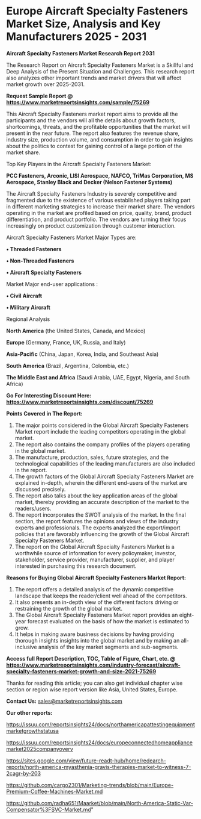 # Europe Aircraft Specialty Fasteners Market Size, Analysis and Key Manufacturers 2025 - 2031

<strong>Aircraft Specialty Fasteners Market Research Report 2031</strong>

The Research Report on Aircraft Specialty Fasteners Market is a Skillful and Deep Analysis of the Present Situation and Challenges. This research report also analyzes other important trends and market drivers that will affect market growth over 2025-2031.

<strong>Request Sample Report @ <a href=https://www.marketreportsinsights.com/sample/75269>https://www.marketreportsinsights.com/sample/75269</a></strong>

This Aircraft Specialty Fasteners market report aims to provide all the participants and the vendors will all the details about growth factors, shortcomings, threats, and the profitable opportunities that the market will present in the near future. The report also features the revenue share, industry size, production volume, and consumption in order to gain insights about the politics to contest for gaining control of a large portion of the market share.

Top Key Players in the Aircraft Specialty Fasteners Market:

<strong>PCC Fasteners, Arconic, LISI Aerospace, NAFCO, TriMas Corporation, MS Aerospace, Stanley Black and Decker (Nelson Fastener Systems)</strong>

The Aircraft Specialty Fasteners Industry is severely competitive and fragmented due to the existence of various established players taking part in different marketing strategies to increase their market share. The vendors operating in the market are profiled based on price, quality, brand, product differentiation, and product portfolio. The vendors are turning their focus increasingly on product customization through customer interaction.

Aircraft Specialty Fasteners Market Major Types are:

<strong>• Threaded Fasteners

• Non-Threaded Fasteners

• Aircraft Specialty Fasteners</strong>

Market Major end-user applications :

<strong>• Civil Aircraft

• Military Aircraft</strong>

Regional Analysis

</u><strong><b>North America</b></strong> (the United States, Canada, and Mexico)

<strong><b>Europe </b></strong>(Germany, France, UK, Russia, and Italy)

<strong><b>Asia-Pacific</b></strong> (China, Japan, Korea, India, and Southeast Asia)

<strong><b>South America</b></strong> (Brazil, Argentina, Colombia, etc.)

<strong><b>The Middle East and Africa</b></strong> (Saudi Arabia, UAE, Egypt, Nigeria, and South Africa)

<strong>Go For Interesting Discount Here: <a href=https://www.marketreportsinsights.com/discount/75269>https://www.marketreportsinsights.com/discount/75269</a></strong>

<strong>Points Covered in The Report:</strong>
<ol>
  <li>The major points considered in the Global Aircraft Specialty Fasteners Market report include the leading competitors operating in the global market.</li>
  <li>The report also contains the company profiles of the players operating in the global market.</li>
  <li>The manufacture, production, sales, future strategies, and the technological capabilities of the leading manufacturers are also included in the report.</li>
  <li>The growth factors of the Global Aircraft Specialty Fasteners Market are explained in-depth, wherein the different end-users of the market are discussed precisely.</li>
  <li>The report also talks about the key application areas of the global market, thereby providing an accurate description of the market to the readers/users.</li>
  <li>The report incorporates the SWOT analysis of the market. In the final section, the report features the opinions and views of the industry experts and professionals. The experts analyzed the export/import policies that are favorably influencing the growth of the Global Aircraft Specialty Fasteners Market.</li>
  <li>The report on the Global Aircraft Specialty Fasteners Market is a worthwhile source of information for every policymaker, investor, stakeholder, service provider, manufacturer, supplier, and player interested in purchasing this research document.</li>
</ol>
<strong>Reasons for Buying Global Aircraft Specialty Fasteners Market Report:</strong>

<ol>
  <li>The report offers a detailed analysis of the dynamic competitive landscape that keeps the reader/client well ahead of the competitors.</li>
  <li>It also presents an in-depth view of the different factors driving or restraining the growth of the global market.</li>
  <li>The Global Aircraft Specialty Fasteners Market report provides an eight-year forecast evaluated on the basis of how the market is estimated to grow.</li>
  <li>It helps in making aware business decisions by having providing thorough insights insights into the global market and by making an all-inclusive analysis of the key market segments and sub-segments.</li>
</ol>
<strong>Access full Report Description, TOC, Table of Figure, Chart, etc. @ <a href=https://www.marketreportsinsights.com/industry-forecast/aircraft-specialty-fasteners-market-growth-and-size-2021-75269>https://www.marketreportsinsights.com/industry-forecast/aircraft-specialty-fasteners-market-growth-and-size-2021-75269</a></strong>


Thanks for reading this article; you can also get individual chapter wise section or region wise report version like Asia, United States, Europe.

<strong>Contact Us:</strong>
sales@marketreportsinsights.com

<strong>Our other reports:</strong>

<a href=https://issuu.com/reportsinsights24/docs/northamericapattestingequipmentmarketgrowthstatusa>https://issuu.com/reportsinsights24/docs/northamericapattestingequipmentmarketgrowthstatusa</a>

<a href=https://issuu.com/reportsinsights24/docs/europeconnectedhomeappliancemarket2025companyoverv>https://issuu.com/reportsinsights24/docs/europeconnectedhomeappliancemarket2025companyoverv</a>

<a href=https://sites.google.com/view/future-readt-hub/home/redearch-reports/north-america-myasthenia-gravis-therapies-market-to-witness-7-2cagr-by-203>https://sites.google.com/view/future-readt-hub/home/redearch-reports/north-america-myasthenia-gravis-therapies-market-to-witness-7-2cagr-by-203</a>

<a href=https://github.com/cargo2301/Marketing-trends/blob/main/Europe-Premium-Coffee-Machines-Market.md>https://github.com/cargo2301/Marketing-trends/blob/main/Europe-Premium-Coffee-Machines-Market.md</a>

<a href=https://github.com/radha651/Maarket/blob/main/North-America-Static-Var-Compensator%3FSVC-Market.md>https://github.com/radha651/Maarket/blob/main/North-America-Static-Var-Compensator%3FSVC-Market.md</a>"
